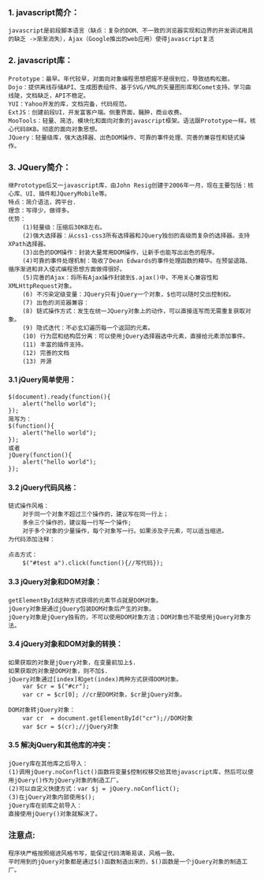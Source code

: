 ### 1. javascript简介：
	javascript是前段脚本语言（缺点：复杂的DOM、不一致的浏览器实现和边界的开发调试用具的缺乏 ->渐渐消失），Ajax（Google推出的web应用）使得javascript复活

### 2. javascript库：
	Prototype：最早。年代较早，对面向对象编程思想把握不是很到位，导致结构松散。
	Dojo：提供离线存储API、生成图表组件、基于SVG/VML的矢量图形库和Comet支持。学习曲线陡，文档缺乏，API不稳定。
	YUI：Yahoo开发的库，文档完备，代码规范。
	ExtJS：创建前段UI，开发富客户端。侧重界面，臃肿，商业收费。
	MooTools：轻量、简洁、模块化和面向对象的javascript框架。语法跟Prototype一样。核心代码8KB。彻底的面向对象思想。
	JQuery：轻量级库，强大选择器、出色DOM操作、可靠的事件处理、完善的兼容性和链式操作。

### 3. JQuery简介：
	继Prototype后又一javascript库，由John Resig创建于2006年一月，现在主要包括：核心库、UI、插件和JQueryMobile等。
	特点：简介语法，跨平台.
	理念：写得少，做得多。
	优势：
		(1)轻量级：压缩后30KB左右。
		(2)强大选择器：从css1-css3所有选择器和JQuery独创的高级而复杂的选择器。支持XPath选择器。
		(3)出色的DOM操作：封装大量常用DOM操作，让新手也能写出出色的程序。
		(4)可靠的事件处理机制：吸收了Dean Edwards的事件处理函数的精华。在预留退路、循序渐进和非入侵式编程思想方面做得很好。
		(5)完善的Ajax：将所有Ajax操作封装到$.ajax()中，不用关心兼容性和XMLHttpRequest对象。
		(6) 不污染定级变量：JQuery只有jQuery一个对象，$也可以随时交出控制权。
		(7) 出色的浏览器兼容：
		(8) 链式操作方式：发生在统一JQuery对象上的动作，可以直接连写而无需重复获取对象。
		(9) 隐式迭代：不必玄幻遍历每一个返回的元素。
		(10) 行为层和结构层分离：可以使用jQuery选择器选中元素，直接给元素添加事件。
		(11) 丰富的插件支持。
		(12) 完善的文档
		(13) 开源

#### 3.1 jQuery简单使用：
	$(document).ready(function(){
		alert("hello world");
	});
	简写为：
	$(function(){
		alert("hello world");
	});
	或者
	jQuery(function(){
		alert("hello world");
	});

#### 3.2 jQuery代码风格：
	链式操作风格：
		对于同一个对象不超过三个操作的，建议写在同一行上；
		多余三个操作的，建议每一行写一个操作;
		对于多个对象的少量操作，每个对象写一行。如果涉及子元素，可以适当缩进。
	为代码添加注释： 

	点击方式：
		$("#test a").click(function(){//写代码});


#### 3.3 jQuery对象和DOM对象：
	getElementById这种方式获得的元素节点就是DOM对象。
	jQuery对象是通过jQuery包装DOM对象后产生的对象。
	jQuery对象是jQuery独有的，不可以使用DOM对象方法；DOM对象也不能使用jQuery对象方法。

#### 3.4 jQuery对象和DOM对象的转换：
	如果获取的对象是jQuery对象，在变量前加上$.
	如果获取的对象是DOM对象，则不加$.
	jQuery对象通过[index]和get(index)两种方式获得DOM对象。
		var $cr = $("#cr");
		var cr = $cr[0]; //cr是DOM对象，$cr是jQuery对象。

	DOM对象转jQuery对象：
		var cr  = document.getElementById("cr");//DOM对象
		var $cr = $(cr);//jQuery对象

#### 3.5 解决jQuery和其他库的冲突：
	jQuery库在其他库之后导入：
	(1)调用jQuery.noConflict()函数将变量$控制权移交给其他javascript库，然后可以使用jQuery()作为jQuery对象的制造工厂。
	(2)可以自定义快捷方式：var $j = jQuery.noConflict();
	(3)在jQuery对象内部使用$();
	jQuery库在前库之前导入：
	直接使用jQuery()对象就解决了。


### **注意点**:
	程序块严格按照缩进风格书写，能保证代码清晰易读，风格一致。
	平时用到的jQuery对象都是通过$()函数制造出来的，$()函数是一个jQuery对象的制造工厂。

